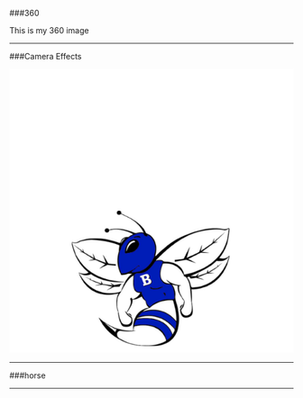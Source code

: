 ###360

This is my 360 image

<script src="//360.vizor.io/scripts/embed.js" data-vizorurl="https://360.vizor.io/embed/v/noar" ></script>

***

###Camera Effects

![filter](hornet.png?raw=true "Optional Title")

***

###horse

<script src="/scripts/embed.js" data-vizorurl="https://patches.vizor.io/embed/bqualls/horse" ></script>

***








